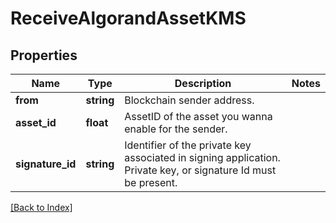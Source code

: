 # ReceiveAlgorandAssetKMS

## Properties

Name | Type | Description | Notes
------------ | ------------- | ------------- | -------------
**from** | **string** | Blockchain sender address. |
**asset_id** | **float** | AssetID of the asset you wanna enable for the sender. |
**signature_id** | **string** | Identifier of the private key associated in signing application. Private key, or signature Id must be present. |

[[Back to Index]](../index.md)
